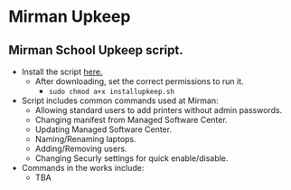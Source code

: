 # Mirman Upkeep
## Mirman School Upkeep script.
* Install the script [here.](https://www.dropbox.com/s/lxacdxc9y7bm2bf/installupkeep.sh?dl=1)
    * After downloading, set the correct permissions to run it.
        * `sudo chmod a+x installupkeep.sh`
* Script includes common commands used at Mirman:
    * Allowing standard users to add printers without admin passwords.
    * Changing manifest from Managed Software Center.
    * Updating Managed Software Center.
    * Naming/Renaming laptops.
    * Adding/Removing users.
    * Changing Securly settings for quick enable/disable.
* Commands in the works include:
    * TBA